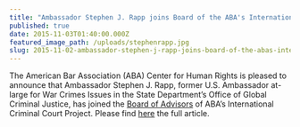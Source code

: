```yaml
---
title: "Ambassador Stephen J. Rapp joins Board of the ABA's International Criminal Court Project"
published: true
date: 2015-11-03T01:40:00.000Z
featured_image_path: /uploads/stephenrapp.jpg
slug: 2015-11-02-ambassador-stephen-j-rapp-joins-board-of-the-abas-international-criminal-court-project
---
```



The American Bar Association (ABA) Center for Human Rights is pleased to announce that Ambassador Stephen J. Rapp, former U.S. Ambassador at-large for War Crimes Issues in the State Department’s Office of Global Criminal Justice, has joined the [Board of Advisors](http://www.aba-icc.org/the-aba-icc-project/board-of-advisors/) of ABA’s International Criminal Court Project. Please find [here](http://www.international-criminal-justice-today.org/news/ambassador-stephen-j-rapp-joins-board-of-the-abas-international-criminal-court-project/) the full article.